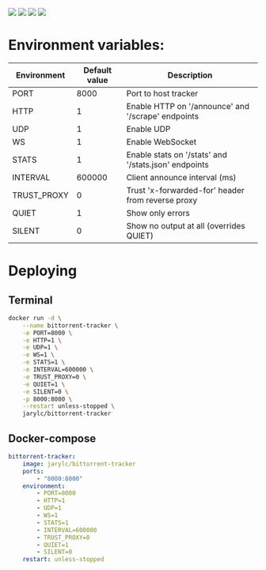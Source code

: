 ![](https://images.microbadger.com/badges/version/jarylc/bittorrent-tracker.svg) ![](https://images.microbadger.com/badges/image/jarylc/bittorrent-tracker.svg) ![](https://img.shields.io/docker/stars/jarylc/bittorrent-tracker.svg) ![](https://img.shields.io/docker/pulls/jarylc/bittorrent-tracker.svg)

# Environment variables:
| Environment | Default value | Description
|---|---|---|
| PORT | 8000 | Port to host tracker |
| HTTP | 1 | Enable HTTP on '/announce' and '/scrape' endpoints |
| UDP | 1 | Enable UDP |
| WS | 1 | Enable WebSocket |
| STATS | 1 | Enable stats on '/stats' and '/stats.json' endpoints |
| INTERVAL | 600000 | Client announce interval (ms) |
| TRUST_PROXY | 0 | Trust 'x-forwarded-for' header from reverse proxy |
| QUIET | 1 | Show only errors |
| SILENT | 0 | Show no output at all (overrides QUIET) |

# Deploying
## Terminal
```bash
docker run -d \
    --name bittorrent-tracker \
    -e PORT=8000 \
    -e HTTP=1 \
    -e UDP=1 \
    -e WS=1 \
    -e STATS=1 \
    -e INTERVAL=600000 \
    -e TRUST_PROXY=0 \
    -e QUIET=1 \
    -e SILENT=0 \
    -p 8000:8000 \
    --restart unless-stopped \
    jarylc/bittorrent-tracker
```
## Docker-compose
```yml
bittorrent-tracker:
    image: jarylc/bittorrent-tracker
    ports:
        - "8000:8000"
    environment:
        - PORT=8000
        - HTTP=1
        - UDP=1
        - WS=1
        - STATS=1
        - INTERVAL=600000
        - TRUST_PROXY=0
        - QUIET=1
        - SILENT=0
    restart: unless-stopped
```
